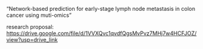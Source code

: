 “Network-based prediction for early-stage lymph node metastasis in colon cancer using muti-omics”

research proposal: https://drive.google.com/file/d/1VVXQvc1qvdfQgsMvPvz7MHj7w4HCFJOZ/view?usp=drive_link
